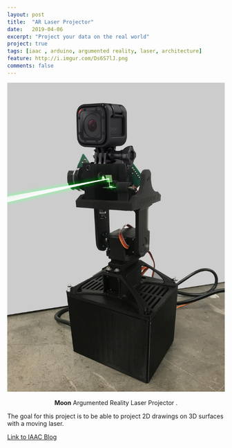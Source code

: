 ```yaml
---
layout: post
title:  "AR Laser Projector"
date:   2019-04-06
excerpt: "Project your data on the real world"
project: true
tags: [iaac , arduino, argumented reality, laser, architecture]
feature: http://i.imgur.com/Ds6S7lJ.png
comments: false
---
```


![AR- Laser projector](/assets/img/laserprojector.jpg)    

<center><b>Moon</b> Argumented Reality Laser Projector .</center>

The goal for this project is to be able to project 2D drawings on 3D surfaces with a moving laser.

[Link to IAAC Blog](http://www.iaacblog.com/programs/ar-laser-projector/)
